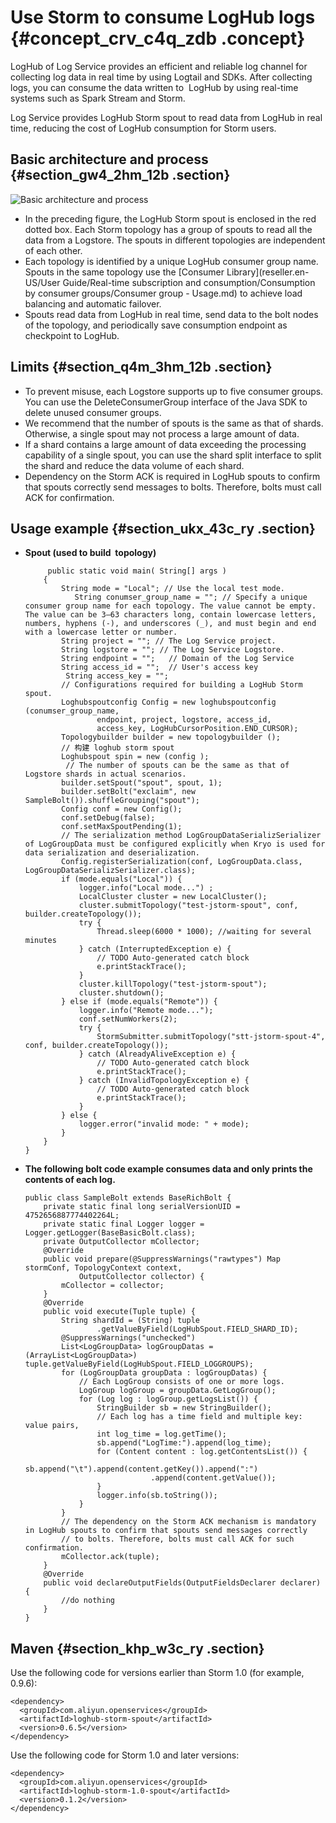 # Use Storm to consume LogHub logs {#concept_crv_c4q_zdb .concept}

LogHub of Log Service provides an efficient and reliable log channel for collecting log data in real time by using Logtail and SDKs. After collecting logs, you can consume the data written to  LogHub by using real-time systems such as Spark Stream and Storm.

Log Service provides LogHub Storm spout to read data from LogHub in real time, reducing the cost of LogHub consumption for Storm users.

## Basic architecture and process {#section_gw4_2hm_12b .section}

![](images/5809_en-US.png "Basic architecture and process")

-   In the preceding figure, the LogHub Storm spout is enclosed in the red dotted box. Each Storm topology has a group of spouts to read all the data from a Logstore. The spouts in different topologies are independent of each other.
-   Each topology is identified by a unique LogHub consumer group name. Spouts in the same topology use the [Consumer Library](reseller.en-US/User Guide/Real-time subscription and consumption/Consumption by consumer groups/Consumer group - Usage.md) to achieve load balancing and automatic failover.
-   Spouts read data from LogHub in real time, send data to the bolt nodes of the topology, and periodically save consumption endpoint as checkpoint to LogHub.

## Limits {#section_q4m_3hm_12b .section}

-   To prevent misuse, each Logstore supports up to five consumer groups. You can use the DeleteConsumerGroup interface of the Java SDK to delete unused consumer groups.
-   We recommend that the number of spouts is the same as that of shards. Otherwise, a single spout may not process a large amount of data.
-   If a shard contains a large amount of data exceeding the processing capability of a single spout, you can use the shard split interface to split the shard and reduce the data volume of each shard.
-   Dependency on the Storm ACK is required in LogHub spouts to confirm that spouts correctly send messages to bolts. Therefore, bolts must call ACK for confirmation.

## Usage example {#section_ukx_43c_ry .section}

-   **Spout \(used to build  topology\)**

    ```
         public static void main( String[] args )
        {     
            String mode = "Local"; // Use the local test mode.
               String conumser_group_name = ""; // Specify a unique consumer group name for each topology. The value cannot be empty. The value can be 3–63 characters long, contain lowercase letters, numbers, hyphens (-), and underscores (_), and must begin and end with a lowercase letter or number.
            String project = ""; // The Log Service project. 
            String logstore = ""; // The Log Service Logstore.
            String endpoint = "";   // Domain of the Log Service
            String access_id = "";  // User's access key
             String access_key = "";
            // Configurations required for building a LogHub Storm spout.
            Loghubspoutconfig Config = new loghubspoutconfig (conumser_group_name,
                    endpoint, project, logstore, access_id,
                    access_key, LogHubCursorPosition.END_CURSOR);
            Topologybuilder builder = new topologybuilder ();
            // 构建 loghub storm spout
            Loghubspout spin = new (config );
             // The number of spouts can be the same as that of Logstore shards in actual scenarios.
            builder.setSpout("spout", spout, 1);
            builder.setBolt("exclaim", new SampleBolt()).shuffleGrouping("spout");
            Config conf = new Config();
            conf.setDebug(false);
            conf.setMaxSpoutPending(1); 
            // The serialization method LogGroupDataSerializSerializer of LogGroupData must be configured explicitly when Kryo is used for data serialization and deserialization.
            Config.registerSerialization(conf, LogGroupData.class, LogGroupDataSerializSerializer.class);
            if (mode.equals("Local")) {
                logger.info("Local mode...") ;
                LocalCluster cluster = new LocalCluster();
                cluster.submitTopology("test-jstorm-spout", conf, builder.createTopology());
                try {
                    Thread.sleep(6000 * 1000); //waiting for several minutes
                } catch (InterruptedException e) {
                    // TODO Auto-generated catch block
                    e.printStackTrace();
                }  
                cluster.killTopology("test-jstorm-spout");
                cluster.shutdown();  
            } else if (mode.equals("Remote")) {
                logger.info("Remote mode...");
                conf.setNumWorkers(2);
                try {
                    StormSubmitter.submitTopology("stt-jstorm-spout-4", conf, builder.createTopology());
                } catch (AlreadyAliveException e) {
                    // TODO Auto-generated catch block
                    e.printStackTrace();
                } catch (InvalidTopologyException e) {
                    // TODO Auto-generated catch block
                    e.printStackTrace();
                }
            } else {
                logger.error("invalid mode: " + mode);
            }
        }
    }
    ```

-   **The following bolt code example consumes data and only prints the contents of each log.**

    ```
    public class SampleBolt extends BaseRichBolt {
        private static final long serialVersionUID = 4752656887774402264L;
        private static final Logger logger = Logger.getLogger(BaseBasicBolt.class);
        private OutputCollector mCollector;
        @Override
        public void prepare(@SuppressWarnings("rawtypes") Map stormConf, TopologyContext context,
                OutputCollector collector) {
            mCollector = collector;
        }
        @Override
        public void execute(Tuple tuple) {
            String shardId = (String) tuple
                    .getValueByField(LogHubSpout.FIELD_SHARD_ID);
            @SuppressWarnings("unchecked")
            List<LogGroupData> logGroupDatas = (ArrayList<LogGroupData>) tuple.getValueByField(LogHubSpout.FIELD_LOGGROUPS);
            for (LogGroupData groupData : logGroupDatas) {
                // Each LogGroup consists of one or more logs.
                LogGroup logGroup = groupData.GetLogGroup();
                for (Log log : logGroup.getLogsList()) {
                    StringBuilder sb = new StringBuilder();
                    // Each log has a time field and multiple key: value pairs,
                    int log_time = log.getTime();
                    sb.append("LogTime:").append(log_time);
                    for (Content content : log.getContentsList()) {
                        sb.append("\t").append(content.getKey()).append(":")
                                .append(content.getValue());
                    }
                    logger.info(sb.toString());
                }
            }
            // The dependency on the Storm ACK mechanism is mandatory in LogHub spouts to confirm that spouts send messages correctly
            // to bolts. Therefore, bolts must call ACK for such confirmation.
            mCollector.ack(tuple);
        }
        @Override
        public void declareOutputFields(OutputFieldsDeclarer declarer) {
            //do nothing
        }
    }
    ```


## Maven {#section_khp_w3c_ry .section}

Use the following code for versions earlier than Storm 1.0 \(for example, 0.9.6\):

```
<dependency>
  <groupId>com.aliyun.openservices</groupId>
  <artifactId>loghub-storm-spout</artifactId>
  <version>0.6.5</version>
</dependency>
```

Use the following code for Storm 1.0 and later versions:

```
<dependency>
  <groupId>com.aliyun.openservices</groupId>
  <artifactId>loghub-storm-1.0-spout</artifactId>
  <version>0.1.2</version>
</dependency>
```

